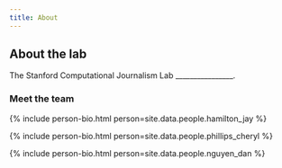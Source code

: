 ```yaml
---
title: About
---
```


## About the lab

The Stanford Computational Journalism Lab ________________.

### Meet the team

{% include person-bio.html person=site.data.people.hamilton_jay %}

{% include person-bio.html person=site.data.people.phillips_cheryl  %}

{% include person-bio.html person=site.data.people.nguyen_dan %}

